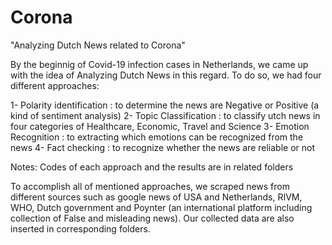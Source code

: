 # Corona
"Analyzing Dutch News related to Corona"

By the beginnig of Covid-19 infection cases in Netherlands, we came up with the idea of Analyzing Dutch News in this regard.
To do so, we had four different approaches:

1- Polarity identification : to determine the news are Negative or Positive (a kind of sentiment analysis)
2- Topic Classification : to classify utch news in four categories of Healthcare, Economic, Travel and Science
3- Emotion Recognition : to extracting which emotions can be recognized from the news
4- Fact checking : to recognize whether the news are reliable or not


Notes: Codes of each approach and the results are in related folders

To accomplish all of mentioned approaches, we scraped news from different sources such as google news of USA and Netherlands, 
RIVM, WHO, Dutch government and Poynter (an international platform including collection of False and misleading news).
Our collected data are also inserted in corresponding folders.
